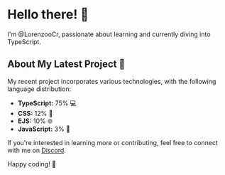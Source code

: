 # Hello there! 👋

I'm @LorenzooCr, passionate about learning and currently diving into TypeScript.

## About My Latest Project 🚀

My recent project incorporates various technologies, with the following language distribution:

- **TypeScript:** 75% 💻
- **CSS:** 12% 🎨
- **EJS:** 10% 🌐
- **JavaScript:** 3% 🚀

If you're interested in learning more or contributing, feel free to connect with me on [Discord](https://discord.spritzbot.it).

Happy coding! 🚀
